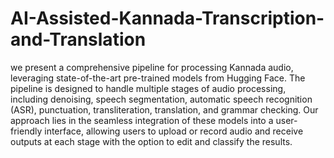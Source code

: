 # AI-Assisted-Kannada-Transcription-and-Translation

we present a comprehensive pipeline for processing Kannada audio, leveraging state-of-the-art pre-trained models from Hugging Face. The pipeline is designed to handle multiple stages of audio processing, including denoising, speech segmentation, automatic speech recognition (ASR), punctuation, transliteration, translation, and grammar checking. Our approach lies in the seamless integration of these models into a user-friendly interface, allowing users to upload or record audio and receive outputs at each stage with the option to edit and classify the results.

